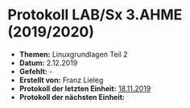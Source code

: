 # Protokoll LAB/Sx 3.AHME (2019/2020)

* **Themen:** Linuxgrundlagen Teil 2
* **Datum:** 2.12.2019
* **Gefehlt:** -
* **Erstellt von:** Franz Lieleg 
* **Protokoll der letzten Einheit:** [18.11.2019]()
* **Protokoll der nächsten Einheit:** 

